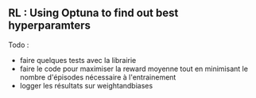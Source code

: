 ## RL : Using Optuna to find out best hyperparamters


Todo : 
- faire quelques tests avec la librairie
- faire le code pour maximiser la reward moyenne tout en minimisant le nombre d'épisodes nécessaire à l'entrainement
- logger les résultats sur weightandbiases